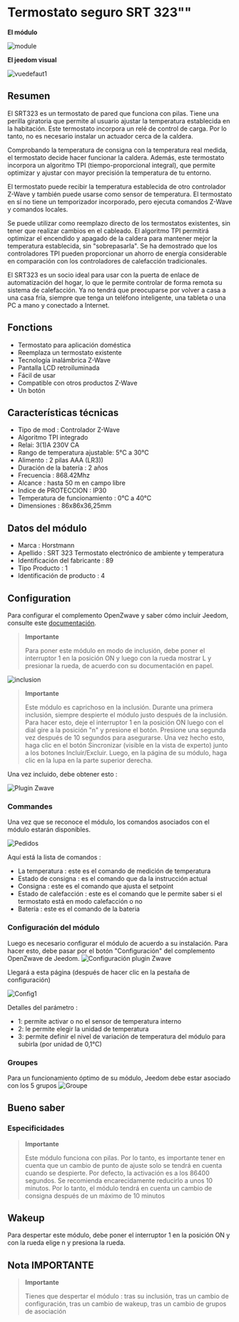 # Termostato seguro SRT 323""

**El módulo**

![module](images/secure.srt323/module.jpg)

**El jeedom visual**

![vuedefaut1](images/secure.srt323/vuedefaut1.jpg)

## Resumen

El SRT323 es un termostato de pared que funciona con pilas. Tiene una perilla giratoria que permite al usuario ajustar la temperatura establecida en la habitación. Este termostato incorpora un relé de control de carga. Por lo tanto, no es necesario instalar un actuador cerca de la caldera.

Comprobando la temperatura de consigna con la temperatura real medida, el termostato decide hacer funcionar la caldera. Además, este termostato incorpora un algoritmo TPI (tiempo-proporcional integral), que permite optimizar y ajustar con mayor precisión la temperatura de tu entorno.

El termostato puede recibir la temperatura establecida de otro controlador Z-Wave y también puede usarse como sensor de temperatura. El termostato en sí no tiene un temporizador incorporado, pero ejecuta comandos Z-Wave y comandos locales.

Se puede utilizar como reemplazo directo de los termostatos existentes, sin tener que realizar cambios en el cableado. El algoritmo TPI permitirá optimizar el encendido y apagado de la caldera para mantener mejor la temperatura establecida, sin "sobrepasarla". Se ha demostrado que los controladores TPI pueden proporcionar un ahorro de energía considerable en comparación con los controladores de calefacción tradicionales.

El SRT323 es un socio ideal para usar con la puerta de enlace de automatización del hogar, lo que le permite controlar de forma remota su sistema de calefacción. Ya no tendrá que preocuparse por volver a casa a una casa fría, siempre que tenga un teléfono inteligente, una tableta o una PC a mano y conectado a Internet.

## Fonctions

-   Termostato para aplicación doméstica
-   Reemplaza un termostato existente
-   Tecnología inalámbrica Z-Wave
-   Pantalla LCD retroiluminada
-   Fácil de usar
-   Compatible con otros productos Z-Wave
-   Un botón

## Características técnicas

-   Tipo de mod : Controlador Z-Wave
-   Algoritmo TPI integrado
-   Relai: 3(1)A 230V CA
-   Rango de temperatura ajustable: 5°C a 30°C
-   Alimento : 2 pilas AAA (LR3))
-   Duración de la batería : 2 años
-   Frecuencia : 868.42Mhz
-   Alcance : hasta 50 m en campo libre
-   Indice de PROTECCION : IP30
-   Temperatura de funcionamiento : 0°C a 40°C
-   Dimensiones : 86x86x36,25mm

## Datos del módulo

-   Marca : Horstmann
-   Apellido : SRT 323 Termostato electrónico de ambiente y temperatura
-   Identificación del fabricante : 89
-   Tipo Producto : 1
-   Identificación de producto : 4

## Configuration

Para configurar el complemento OpenZwave y saber cómo incluir Jeedom, consulte este [documentación](https://doc.jeedom.com/es_ES/plugins/automation%20protocol/openzwave/).

> **Importante**
>
> Para poner este módulo en modo de inclusión, debe poner el interruptor 1 en la posición ON y luego con la rueda mostrar L y presionar la rueda, de acuerdo con su documentación en papel.

![inclusion](images/secure.srt323/inclusion.jpg)

> **Importante**
>
> Este módulo es caprichoso en la inclusión. Durante una primera inclusión, siempre despierte el módulo justo después de la inclusión. Para hacer esto, deje el interruptor 1 en la posición ON luego con el dial gire a la posición "n" y presione el botón. Presione una segunda vez después de 10 segundos para asegurarse. Una vez hecho esto, haga clic en el botón Sincronizar (visible en la vista de experto) junto a los botones Incluir/Excluir. Luego, en la página de su módulo, haga clic en la lupa en la parte superior derecha.

Una vez incluido, debe obtener esto :

![Plugin Zwave](images/secure.srt323/information.jpg)

### Commandes

Una vez que se reconoce el módulo, los comandos asociados con el módulo estarán disponibles.

![Pedidos](images/secure.srt323/commandes.jpg)

Aquí está la lista de comandos :

-   La temperatura : este es el comando de medición de temperatura
-   Estado de consigna : es el comando que da la instrucción actual
-   Consigna : este es el comando que ajusta el setpoint
-   Estado de calefacción : este es el comando que le permite saber si el termostato está en modo calefacción o no
-   Batería : este es el comando de la bateria

### Configuración del módulo

Luego es necesario configurar el módulo de acuerdo a su instalación. Para hacer esto, debe pasar por el botón "Configuración" del complemento OpenZwave de Jeedom.
![Configuración plugin Zwave](images/plugin/bouton_configuration.jpg)

Llegará a esta página (después de hacer clic en la pestaña de configuración)

![Config1](images/secure.srt323/config1.jpg)

Detalles del parámetro :

-   1: permite activar o no el sensor de temperatura interno
-   2: le permite elegir la unidad de temperatura
-   3: permite definir el nivel de variación de temperatura del módulo para subirla (por unidad de 0,1°C)

### Groupes

Para un funcionamiento óptimo de su módulo, Jeedom debe estar asociado con los 5 grupos
![Groupe](images/secure.srt323/groupe.jpg)

## Bueno saber

### Especificidades

> **Importante**
>
> Este módulo funciona con pilas. Por lo tanto, es importante tener en cuenta que un cambio de punto de ajuste solo se tendrá en cuenta cuando se despierte. Por defecto, la activación es a los 86400 segundos. Se recomienda encarecidamente reducirlo a unos 10 minutos. Por lo tanto, el módulo tendrá en cuenta un cambio de consigna después de un máximo de 10 minutos

## Wakeup

Para despertar este módulo, debe poner el interruptor 1 en la posición ON y
con la rueda elige n y presiona la rueda.

## Nota IMPORTANTE

> **Importante**
>
> Tienes que despertar el módulo : tras su inclusión, tras un cambio de configuración, tras un cambio de wakeup, tras un cambio de grupos de asociación
